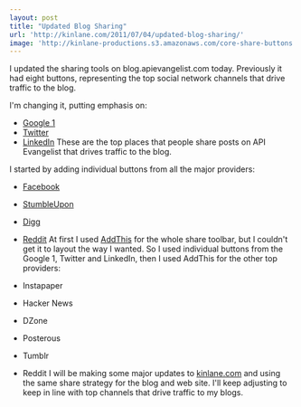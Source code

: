 ```yaml
---
layout: post
title: "Updated Blog Sharing"
url: 'http://kinlane.com/2011/07/04/updated-blog-sharing/'
image: 'http://kinlane-productions.s3.amazonaws.com/core-share-buttons.png'
---
```


<img src="http://kinlane-productions.s3.amazonaws.com/core-share-buttons.png" alt="" align="right" />I updated the sharing tools on blog.apievangelist.com today. Previously it had eight buttons, representing the top social network channels that drive traffic to the blog.

I'm changing it, putting emphasis on:

  * [Google 1][1]
  * [Twitter][2]
  * [LinkedIn][3]
These are the top places that people share posts on API Evangelist that drives traffic to the blog.

<img src="http://kinlane-productions.s3.amazonaws.com/secondary-share-buttons.png" alt="" align="right" />I started by adding individual buttons from all the major providers:

  * [Facebook][4]
  * [StumbleUpon][5]
  * [Digg][6]
  * [Reddit][7]
At first I used [AddThis][8] for the whole share toolbar, but I couldn't get it to layout the way I wanted. So I used individual buttons from the Google 1, Twitter and LinkedIn, then I used AddThis for the other top providers:

  * Instapaper
  * Hacker News
  * DZone
  * Posterous
  * Tumblr
  * Reddit
I will be making some major updates to [kinlane.com][9] and using the same share strategy for the blog and web site. I'll keep adjusting to keep in line with top channels that drive traffic to my blogs.

   [1]: http://www.google.com/webmasters/%201/button/ (Google  1)
   [2]: http://twitter.com/about/resources/tweetbutton (Twitter Share Button)
   [3]: http://www.linkedin.com/publishers (LinkedIn Share Button)
   [4]: http://developers.facebook.com/docs/reference/plugins/like/# (Facebook Like Button)
   [5]: http://www.stumbleupon.com/badges/ (StumbleUpon Share Button)
   [6]: http://about.digg.com/downloads/button/smart (Digg Share Button)
   [7]: http://www.reddit.com/buttons (Reddit Share Button)
   [8]: http://www.addthis.com/analytics (AddThis Sharing)
   [9]: http://www.kinlane.com (kinlane.com)
